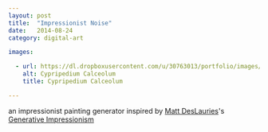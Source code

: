 ```yaml
---
layout: post
title:  "Impressionist Noise"
date:   2014-08-24
category: digital-art

images:

  - url: https://dl.dropboxusercontent.com/u/30763013/portfolio/images/digital%20art/ImpressionistNoise/truncated_screenshot.png
    alt: Cypripedium Calceolum
    title: Cypripedium Calceolum

---
```

an impressionist painting generator inspired by [Matt DesLauries](http://mattdesl.svbtle.com/)'s [Generative Impressionism](https://medium.com/@mattdesl/generative-impressionism-afa98ccb97da)

